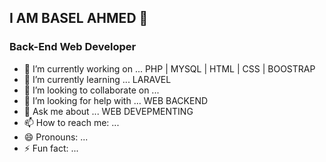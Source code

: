 ##  I AM BASEL AHMED 👋
### Back-End Web Developer

- 🔭 I’m currently working on ... PHP | MYSQL | HTML | CSS | BOOSTRAP
- 🌱 I’m currently learning ... LARAVEL
- 👯 I’m looking to collaborate on ...
- 🤔 I’m looking for help with ... WEB BACKEND
- 💬 Ask me about ... WEB DEVEPMENTING
- 📫 How to reach me: ...
- 😄 Pronouns: ...
- ⚡ Fun fact: ...
